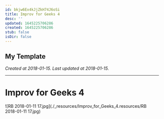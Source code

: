 ```yaml
---
id: bkjw6Ex4kJjZkH74J6oSi
title: Improv for Geeks 4
desc: ''
updated: 1645225706286
created: 1645225706286
stub: false
isDir: false
---
```

My Template
---

_Created at 2018-01-15._
_Last updated at 2018-01-15._




---

# Improv for Geeks 4


![RB 2018-01-11 17.jpg](./_resources/Improv_for_Geeks_4.resources/RB 2018-01-11 17.jpg)

